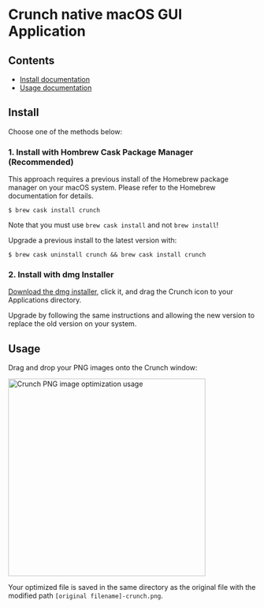 # Crunch native macOS GUI Application

## Contents

- [Install documentation](#install)
- [Usage documentation](#usage)

## Install

Choose one of the methods below:

### 1. Install with Hombrew Cask Package Manager (Recommended)

This approach requires a previous install of the Homebrew package manager on your macOS system. Please refer to the Homebrew documentation for details.

```
$ brew cask install crunch
```

Note that you must use `brew cask install` and not `brew install`!

Upgrade a previous install to the latest version with:

```
$ brew cask uninstall crunch && brew cask install crunch
```

### 2. Install with dmg Installer

[Download the dmg installer](https://github.com/chrissimpkins/Crunch/releases/download/v1.1.0/Crunch-Installer.dmg), click it, and drag the Crunch icon to your Applications directory.

Upgrade by following the same instructions and allowing the new version to replace the old version on your system.

## Usage

Drag and drop your PNG images onto the Crunch window:

<img src="https://github.com/chrissimpkins/Crunch/raw/master/img/crunch-ss.gif" alt="Crunch PNG image optimization usage" width="400">

Your optimized file is saved in the same directory as the original file with the modified path `[original filename]-crunch.png`.